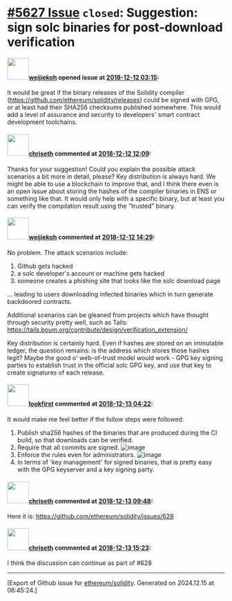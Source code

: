 # [\#5627 Issue](https://github.com/ethereum/solidity/issues/5627) `closed`: Suggestion: sign solc binaries for post-download verification

#### <img src="https://avatars.githubusercontent.com/u/17002415?u=2d1c27c90db4fb44b221e5d98c9c125680ae3984&v=4" width="50">[weijiekoh](https://github.com/weijiekoh) opened issue at [2018-12-12 03:15](https://github.com/ethereum/solidity/issues/5627):

It would be great if the binary releases of the Solidity compiler (https://github.com/ethereum/solidity/releases) could be signed with GPG, or at least had their SHA256 checksums published somewhere. This would add a level of assurance and security to developers' smart contract development toolchains.

#### <img src="https://avatars.githubusercontent.com/u/9073706?v=4" width="50">[chriseth](https://github.com/chriseth) commented at [2018-12-12 12:09](https://github.com/ethereum/solidity/issues/5627#issuecomment-446565969):

Thanks for your suggestion! Could you explain the possible attack scenarios a bit more in detail, please? Key distribution is always hard. We might be able to use a blockchain to improve that, and I think there even is an open issue about storing the hashes of the compiler binaries in ENS or something like that. It would only help with a specific binary, but at least you can verify the compilation result using the "trusted" binary.

#### <img src="https://avatars.githubusercontent.com/u/17002415?u=2d1c27c90db4fb44b221e5d98c9c125680ae3984&v=4" width="50">[weijiekoh](https://github.com/weijiekoh) commented at [2018-12-12 14:29](https://github.com/ethereum/solidity/issues/5627#issuecomment-446606594):

No problem. The attack scenarios include:

1) Github gets hacked
2) a solc developer's account or machine gets hacked
3) someone creates a phishing site that looks like the solc download page

... leading to users downloading infected binaries which in turn generate backdoored contracts.

Additional scenarios can be gleaned from projects which have thought through security pretty well, such as Tails: https://tails.boum.org/contribute/design/verification_extension/

Key distribution is certainly hard. Even if hashes are stored on an immutable ledger, the question remains: is the address which stores those hashes legit? Maybe the good o' web-of-trust model would work - GPG key signing parties to establish trust in the official solc GPG key, and use that key to create signatures of each release.

#### <img src="https://avatars.githubusercontent.com/u/85355?u=f60493c0ce1d6594bd8e4472273e86496fc10152&v=4" width="50">[lookfirst](https://github.com/lookfirst) commented at [2018-12-13 04:22](https://github.com/ethereum/solidity/issues/5627#issuecomment-446838147):

It would make me feel better if the follow steps were followed:

1. Publish sha256 hashes of the binaries that are produced during the CI build, so that downloads can be verified.
2. Require that all commits are signed. ![image](https://user-images.githubusercontent.com/85355/49915502-95816680-fec8-11e8-85fc-408d54cb4174.png)
3. Enforce the rules even for administrators. 
![image](https://user-images.githubusercontent.com/85355/49915555-d5e0e480-fec8-11e8-8bbf-b51a71c21b53.png)
4. In terms of 'key management' for signed binaries, that is pretty easy with the GPG keyserver and a key signing party.

#### <img src="https://avatars.githubusercontent.com/u/9073706?v=4" width="50">[chriseth](https://github.com/chriseth) commented at [2018-12-13 09:48](https://github.com/ethereum/solidity/issues/5627#issuecomment-446906501):

Here it is: https://github.com/ethereum/solidity/issues/628

#### <img src="https://avatars.githubusercontent.com/u/9073706?v=4" width="50">[chriseth](https://github.com/chriseth) commented at [2018-12-13 15:23](https://github.com/ethereum/solidity/issues/5627#issuecomment-447007302):

I think the discussion can continue as part of #628


-------------------------------------------------------------------------------



[Export of Github issue for [ethereum/solidity](https://github.com/ethereum/solidity). Generated on 2024.12.15 at 06:45:24.]
